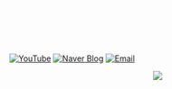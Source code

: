 ## <img src="https://github.com/weg-9000/image/raw/main/logo.gif" alt="Example Image" width="64" height="64" style="vertical-align: text-bottom;">

[![YouTube](https://img.shields.io/badge/YouTube-FF0000?style=for-the-badge&logo=youtube&logoColor=white)](https://www.youtube.com/watch?v=ARJ8cAGm6JE)
[![Naver Blog](https://img.shields.io/badge/Naver%20Blog-03C75A?style=for-the-badge&logo=naver&logoColor=white)](https://blog.naver.com/weg_mag)
[![Email](https://img.shields.io/badge/Email-D14836?style=for-the-badge&logo=gmail&logoColor=white)](mailto:noah.weg1456@gmail.com)

<img src="https://firebasestorage.googleapis.com/v0/b/weg-c6d13.firebasestorage.app/o/listening-on-ytmusic.svg?alt=media&token=546b8af8-fecc-435a-a1fc-7192368c8678&v=131" width="250" align="right" />




<!--
**weg-9000/weg-9000** is a ✨ _special_ ✨ repository because its `README.md` (this file) appears on your GitHub profile.



Here are some ideas to get you started:

- 🔭 I’m currently working on ...
- 🌱 I’m currently learning ...
- 👯 I’m looking to collaborate on ...
- 🤔 I’m looking for help with ...
- 💬 Ask me about ...
- 📫 How to reach me: ...
- 😄 Pronouns: ...
- ⚡ Fun fact: ...
-->
